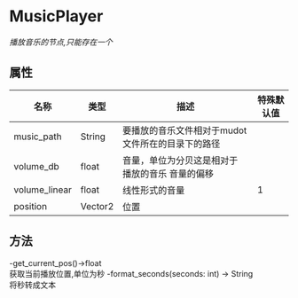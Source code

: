 # **MusicPlayer**
*播放音乐的节点,只能存在一个*
## **属性**
|名称|类型|描述|特殊默认值|
|-----|-----|-----|-----------------------|
|music_path|String|要播放的音乐文件相对于mudot文件所在的目录下的路径||
|volume_db|float|音量，单位为分贝这是相对于 播放的音乐 音量的偏移||
|volume_linear|float|线性形式的音量|1|
|position|Vector2|位置||

## **方法**
-get_current_pos()->float
<br>获取当前播放位置,单位为秒
-format_seconds(seconds: int) -> String
<br>将秒转成文本

